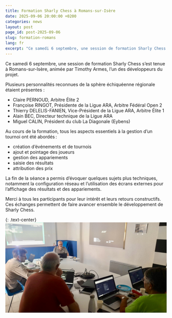 ```yaml
---
title: Formation Sharly Chess à Romans-sur-Isère
date: 2025-09-06 20:00:00 +0200
categories: news
layout: post
page_id: post-2025-09-06
slug: formation-romans
lang: fr
excerpt: "Ce samedi 6 septembre, une session de formation Sharly Chess s’est tenue à Romans-sur-Isère, animée par Timothy Armes, l’un des développeurs du projet."
---
```


Ce samedi 6 septembre, une session de formation Sharly Chess s’est tenue à Romans-sur-Isère, animée par Timothy Armes, l’un des développeurs du projet.

Plusieurs personnalités reconnues de la sphère échiquéenne régionale étaient présentes :
* Claire PERNOUD, Arbitre Élite 2
* Françoise RINGOT, Présidente de la Ligue ARA, Arbitre Fédéral Open 2
* Thierry DELELIS-FANIEN, Vice-Président de la Ligue ARA, Arbitre Élite 1
* Alain BEC, Directeur technique de la Ligue ARA
* Miguel CALIN, Président du club La Diagonale (Eybens)

Au cours de la formation, tous les aspects essentiels à la gestion d’un tournoi ont été abordés :
* création d’événements et de tournois
* ajout et pointage des joueurs
* gestion des appariements
* saisie des résultats
* attribution des prix

La fin de la séance a permis d’évoquer quelques sujets plus techniques, notamment la configuration réseau et l’utilisation des écrans externes pour l’affichage des résultats et des appariements.

Merci à tous les participants pour leur intérêt et leurs retours constructifs. Ces échanges permettent de faire avancer ensemble le développement de Sharly Chess.

{: .text-center}
![Confirmation request for restoring from quarantine](/assets/images/2025097-training/training.jpg)
